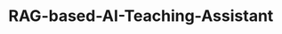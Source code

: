 # RAG-based-AI-Teaching-Assistant
<!--
add the audio and video details why did in .gitignore
tell what is the project about

also important thing is add the commands aswell like pytorch+cuda and driver requirements and all ok.. for project to run you need it right.. so make it all documented

tell about whsiepr openai model used and in that used medium model , switched from small.. you can you use large-v2 (best one)
tell about faster-whisper used ( 4x faster and less vram usage)

tell about be careful about cuda.. tell best to downlaod cuda 12.9 (13 is latest , but still it is not quite compatible as its new release) , and graphic driver needs to be above 520 i suppose
, best to download 560 or the latest one (570) and download cudnn latest one of v9 also , as cudnn is required for deep learning.. so cuddn . cuda and driver must be compatible with one another
so like i told downlaod cuda 12.9 , driver 560 and cudnn v9.. it works well

also ensure gpu theres no high usage from other applications (if any auto start is there , terminate/disable those)


-->
